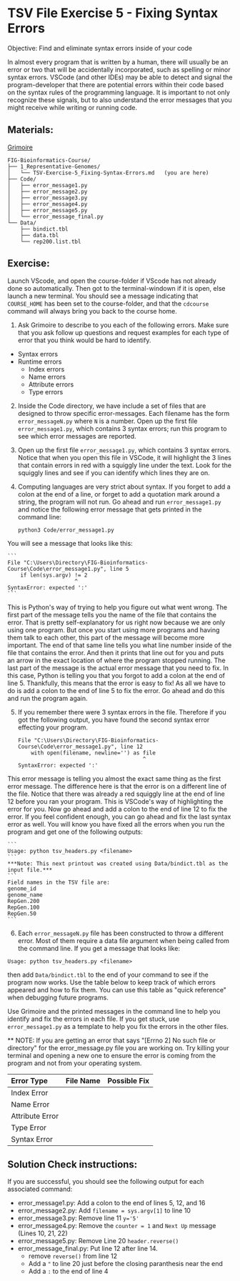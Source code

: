 # TSV File Exercise 5 - Fixing Syntax Errors

Objective: Find and eliminate syntax errors inside of your code

In almost every program that is written by a human, there will usually be an error or two that will be accidentally incorporated, such as spelling or minor syntax errors. VSCode (and other IDEs) may be able to detect and signal the program-developer that there are potential errors within their code based on the syntax rules of the programming language. It is important to not only recognize these signals, but to also understand the error messages that you might receive while writing or running code. 

## Materials: 
[Grimoire](https://chat.openai.com/g/g-n7Rs0IK86-grimoire)

```
FIG-Bioinformatics-Course/
├── 1_Representative-Genomes/
│   └── TSV-Exercise-5_Fixing-Syntax-Errors.md   (you are here)
├── Code/
│   ├── error_message1.py
│   ├── error_message2.py
│   ├── error_message3.py
│   ├── error_message4.py
│   ├── error_message5.py
│   └── error_message_final.py
└── Data/
    ├── bindict.tbl
    ├── data.tbl
    └── rep200.list.tbl   
```

## Exercise: 

Launch VScode, and open the course-folder
if VScode has not already done so automatically.
Then got to the terminal-windown if it is open,
else launch a new terminal.
You should see a message indicating that `COURSE_HOME`
has been set to the course-folder, and that the
`cdcourse` command will always bring you back
to the course home.


1. Ask Grimoire to describe to you each of the following errors. Make sure that you ask follow up questions and request examples for each type of error that you think would be hard to identify.
* Syntax errors
* Runtime errors
    * Index errors
    * Name errors
    * Attribute errors
    * Type errors

2. Inside the Code directory, we have include a set of files that are designed to throw specific error-messages. Each filename has the form `error_messageN.py` where `N` is a number. Open up the first file `error_message1.py`, which contains 3 syntax errors; run this program to see which error messages are reported. 

3. Open up the first file `error_message1.py`, which contains 3 syntax errors. Notice that when you open this file in VSCode, it will highlight the 3 lines that contain errors in red with a squiggly line under the text. Look for the squiggly lines and see if you can identify which lines they are on.

4. Computing languages are very strict about syntax. If you forget to add a colon at the end of a line, or forget to add a quotation mark around a string, the program will not run. Go ahead and run `error_message1.py` and notice the following error message that gets printed in the command line: 

    ```
    python3 Code/error_message1.py
    ```
You will see a message that looks like this:

    ```   
    File "C:\Users\Directory\FIG-Bioinformatics-Course\Code\error_message1.py", line 5
        if len(sys.argv) != 2
                         ^
    SyntaxError: expected ':'
    ```
This is Python's way of trying to help you figure out what went wrong. The first part of the message tells you the name of the file that contains the error. That is pretty self-explanatory for us right now because we are only using one program. But once you start using more programs and having them talk to each other, this part of the message will become more important. The end of that same line tells you what line number inside of the file that contains the error. And then it prints that line out for you and puts an arrow in the exact location of where the program stopped running. The last part of the message is the actual error message that you need to fix. In this case, Python is telling you that you forgot to add a colon at the end of line 5. Thankfully, this means that the error is easy to fix! As all we have to do is add a colon to the end of line 5 to fix the error. Go ahead and do this and run the program again. 


5. If you remember there were 3 syntax errors in the file. Therefore if you got the following output, you have found the second syntax error effecting your program.
    
    ```
    File "C:\Users\Directory\FIG-Bioinformatics-Course\Code\error_message1.py", line 12
        with open(filename, newline='') as file
                                           ^
    SyntaxError: expected ':'
    ```
This error message is telling you almost the exact same thing as the first error message. The difference here is that the error is on a different line of the file. Notice that there was already a red squiggly line at the end of line 12 before you ran your program. This is VSCode's way of highlighting the error for you. Now go ahead and add a colon to the end of line 12 to fix the error. If you feel confident enough, you can go ahead and fix the last syntax error as well. You will know you have fixed all the errors when you run the program and get one of the following outputs:

    ```
    Usage: python tsv_headers.py <filename>
    ```
    ***Note: This next printout was created using Data/bindict.tbl as the input file.***
    ```
    Field names in the TSV file are:
    genome_id
    genome_name
    RepGen.200
    RepGen.100
    RepGen.50
    ```

6. Each `error_messageN.py` file has been constructed to throw a different error. Most of them require a data file argument when being called from the command line. If you get a message that looks like:
```
Usage: python tsv_headers.py <filename>
```
then add `Data/bindict.tbl` to the end of your command to see if the program now works. Use the table below to keep track of which errors appeared and how to fix them. You can use this table as "quick reference" when debugging future programs.

Use Grimoire and the printed messages in the command line to help you identify and fix the errors in each file. If you get stuck, use `error_message1.py` as a template to help you fix the errors in the other files.

** NOTE: If you are getting an error that says "[Errno 2] No such file or directory" for the error_message.py file you are working on. Try killing your terminal and opening a new one to ensure the error is coming from the program and not from your operating system.

| Error Type      | File Name | Possible Fix |
| :-------------- | --------- | ------------ |
| Index Error     |           |              |
| Name Error      |           |              |
| Attribute Error |           |              |
| Type Error      |           |              |
| Syntax Error    |           |              |


## Solution Check instructions:
If you are successful, you should see the following output for each associated command:

* error_message1.py: Add a colon to the end of lines 5, 12, and 16
* error_message2.py: Add `filename = sys.argv[1]` to line 10
* error_message3.py: Remove line 11 `y='5'`
* error_message4.py: Remove the `counter = 1` and `Next Up` message (Lines 10, 21, 22)
* error_message5.py: Remove Line 20 `header.reverse()`
* error_message_final.py: Put line 12 after line 14.
    * remove `reverse()` from line 12
    * Add a `"` to line 20 just before the closing paranthesis near the end
    * Add a `:` to the end of line 4
